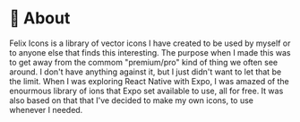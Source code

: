 # :closed_book: About

Felix Icons is a library of vector icons I have created to be used by myself or to anyone else that finds this interesting. The purpose when I made this was to get away from the commom "premium/pro" kind of thing we often see around. I don't have anything against it, but I just didn't want to let that be the limit. When I was exploring React Native with Expo, I was amazed of the enourmous library of ions that Expo set available to use, all for free. It was also based on that that I've decided to make my own icons, to use whenever I needed.
